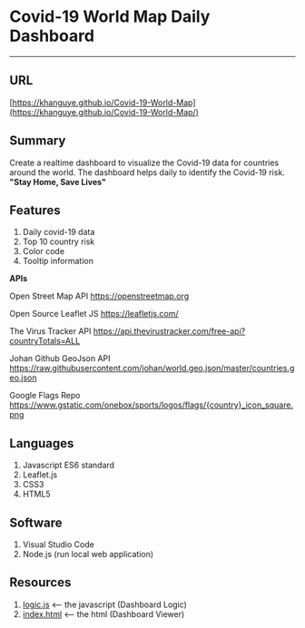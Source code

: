 # Covid-19 World Map Daily Dashboard
---

**URL**
---

[https://khanguye.github.io/Covid-19-World-Map](https://khanguye.github.io/Covid-19-World-Map/)

**Summary**
---

Create a realtime dashboard to visualize the Covid-19 data for countries around the world. The dashboard helps daily to identify the Covid-19 risk. **"Stay Home, Save Lives"**

**Features**
---

1. Daily covid-19 data 
2. Top 10 country risk 
3. Color code 
4. Tooltip information

**APIs**

Open Street Map API
https://openstreetmap.org

Open Source Leaflet JS
https://leafletjs.com/

The Virus Tracker API
https://api.thevirustracker.com/free-api?countryTotals=ALL

Johan Github GeoJson API
https://raw.githubusercontent.com/johan/world.geo.json/master/countries.geo.json

Google Flags Repo
https://www.gstatic.com/onebox/sports/logos/flags/{country}_icon_square.png

**Languages**
---

1. Javascript ES6 standard
2. Leaflet.js 
3. CSS3 
4. HTML5

**Software**
---

1. Visual Studio Code
2. Node.js (run local web application)

**Resources**
--
1. [logic.js](static/js/plots.js) <-- the javascript (Dashboard Logic)
2. [index.html](index.html) <-- the html (Dashboard Viewer)
